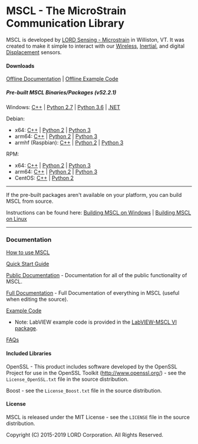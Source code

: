 # MSCL - The MicroStrain Communication Library

MSCL is developed by [LORD Sensing - Microstrain](http://microstrain.com) in Williston, VT. It was created to make it simple to interact with our [Wireless](http://www.microstrain.com/wireless), [Inertial](http://www.microstrain.com/inertial), and digital [Displacement](https://www.microstrain.com/displacement/nodes) sensors.

#### Downloads

[Offline Documentation](https://github.com/LORD-MicroStrain/MSCL/releases/download/v52.2.1/mscl_52.2.1_Documentation.zip) | 
[Offline Example Code](https://github.com/LORD-MicroStrain/MSCL/releases/download/v52.2.1/mscl_52.2.1_Examples.zip)

##### Pre-built MSCL Binaries/Packages (v52.2.1)
Windows:
[C++](https://github.com/LORD-MicroStrain/MSCL/releases/download/v52.2.1/mscl_52.2.1_Windows_C++.zip) | 
[Python 2.7](https://github.com/LORD-MicroStrain/MSCL/releases/download/v52.2.1/mscl_52.2.1_Windows_Python2.7.zip) |
[Python 3.6](https://github.com/LORD-MicroStrain/MSCL/releases/download/v52.2.1/mscl_52.2.1_Windows_Python3.6.zip) |
[.NET](https://github.com/LORD-MicroStrain/MSCL/releases/download/v52.2.1/mscl_52.2.1_Windows_DotNet.zip)

Debian:
  * x64:
  [C++](https://github.com/LORD-MicroStrain/MSCL/releases/download/v52.2.1/c++-mscl_52.2.1_amd64.deb) |
  [Python 2](https://github.com/LORD-MicroStrain/MSCL/releases/download/v52.2.1/python2-mscl_52.2.1_amd64.deb) |
  [Python 3](https://github.com/LORD-MicroStrain/MSCL/releases/download/v52.2.1/python3-mscl_52.2.1_amd64.deb)
  * arm64:
  [C++](https://github.com/LORD-MicroStrain/MSCL/releases/download/v52.2.1/c++-mscl_52.2.1_arm64.deb) |
  [Python 2](https://github.com/LORD-MicroStrain/MSCL/releases/download/v52.2.1/python2-mscl_52.2.1_arm64.deb) |
  [Python 3](https://github.com/LORD-MicroStrain/MSCL/releases/download/v52.2.1/python3-mscl_52.2.1_arm64.deb)
  * armhf (Raspbian):
  [C++](https://github.com/LORD-MicroStrain/MSCL/releases/download/v52.2.1/c++-mscl_52.2.1_armhf.deb) |
  [Python 2](https://github.com/LORD-MicroStrain/MSCL/releases/download/v52.2.1/python2-mscl_52.2.1_armhf.deb) |
  [Python 3](https://github.com/LORD-MicroStrain/MSCL/releases/download/v52.2.1/python3-mscl_52.2.1_armhf.deb)

RPM:
  * x64:
  [C++](https://github.com/LORD-MicroStrain/MSCL/releases/download/v52.2.1/c++-mscl-52.2.1_x86_64.rpm) |
  [Python 2](https://github.com/LORD-MicroStrain/MSCL/releases/download/v52.2.1/python2-mscl-52.2.1_x86_64.rpm) |
  [Python 3](https://github.com/LORD-MicroStrain/MSCL/releases/download/v52.2.1/python3-mscl-52.2.1_x86_64.rpm)
  * arm64:
  [C++](https://github.com/LORD-MicroStrain/MSCL/releases/download/v52.2.1/c++-mscl-52.2.1_aarch64.rpm) |
  [Python 2](https://github.com/LORD-MicroStrain/MSCL/releases/download/v52.2.1/python2-mscl-52.2.1_aarch64.rpm) |
  [Python 3](https://github.com/LORD-MicroStrain/MSCL/releases/download/v52.2.1/python3-mscl-52.2.1_aarch64.rpm)
  * CentOS:
  [C++](https://github.com/LORD-MicroStrain/MSCL/releases/download/v52.2.1/c++-mscl-52.2.1_x86_64_centos7.6.1810.rpm) |
  [Python 2](https://github.com/LORD-MicroStrain/MSCL/releases/download/v52.2.1/python2-mscl-52.2.1_x86_64_centos7.6.1810.rpm)

---

If the pre-built packages aren't available on your platform, you can build MSCL from source.

Instructions can be found here:
[Building MSCL on Windows](https://github.com/LORD-MicroStrain/MSCL/blob/master/BuildScripts/buildReadme_Windows.md) | 
[Building MSCL on Linux](https://github.com/LORD-MicroStrain/MSCL/blob/master/BuildScripts/buildReadme_Linux.md)

---

### Documentation

[How to use MSCL](https://github.com/LORD-MicroStrain/MSCL/blob/master/HowToUseMSCL.md)

[Quick Start Guide](http://lord-microstrain.github.io/MSCL/Documentation/Getting%20Started/index.html)

[Public Documentation](http://lord-microstrain.github.io/MSCL/Documentation/MSCL%20API%20Documentation/index.html) - Documentation for all of the public functionality of MSCL.

[Full Documentation](http://lord-microstrain.github.io/MSCL/Documentation/MSCL%20Documentation/index.html) - Full Documentation of everything in MSCL (useful when editing the source).

[Example Code](https://github.com/LORD-MicroStrain/MSCL/tree/master/MSCL_Examples)
  * Note: LabVIEW example code is provided in the [LabVIEW-MSCL VI package](https://github.com/LORD-MicroStrain/LabVIEW-MSCL).
  
[FAQs](https://github.com/LORD-MicroStrain/MSCL/blob/master/FAQs.md)

#### Included Libraries

OpenSSL - This product includes software developed by the OpenSSL Project for use in the OpenSSL Toolkit (http://www.openssl.org/) - see the `License_OpenSSL.txt` file in the source distribution.

Boost - see the `License_Boost.txt` file in the source distribution.

#### License
MSCL is released under the MIT License - see the `LICENSE` file in the source distribution.

Copyright (C) 2015-2019 LORD Corporation. All Rights Reserved.
